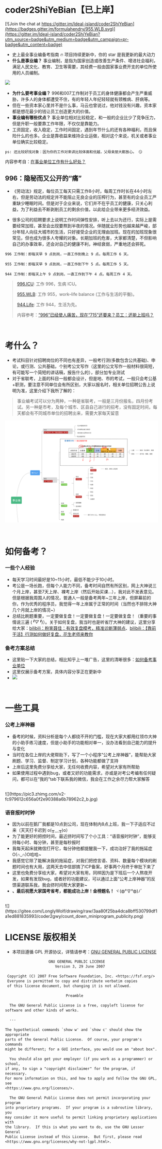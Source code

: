 # coder2ShiYeBian【已上岸】

[![Join the chat at https://gitter.im/Ideal-island/coder2ShiYeBian](https://badges.gitter.im/formulahendry/955.WLB.svg)](https://gitter.im/Ideal-island/coder2ShiYeBian?utm_source=badge&utm_medium=badge&utm_campaign=pr-badge&utm_content=badge)

- 史上最全事业编备考指南 🔥 项目持续更新中，你的 star 是我更新的最大动力
- **什么是事业编？** 事业编制，是指为国家创造或改善生产条件、增进社会福利，满足人民文化、教育、卫生等需要，其经费一般由国家事业费开支的单位所使用的人员编制。

![](https://github.com/hornhuang/coder2ShiYeBian/blob/main/assets/images/worklifebalance.jpg)

- **为什么要考事业编？** 996和007工作制对于员工的身体健康都会产生严重威胁，许多人的身体都遭受不住，有的年轻人年纪轻轻就有颈椎病、肝病等。
- 但在一些资本家心里并不是什么事，马云也曾说过，他对钱没有兴趣，资本家都是想花最少的钱让员工创造更大的价值。
- **事业编有哪些优点？** 事业单位相对比较稳定，和一般的企业比少了竞争压力，但是升职一般要靠工作年限，不仅仅是靠能力。
- 工资固定，收入稳定，工作时间固定，遇到年节什么的还有各种福利，而且保险什么的也多。企业是靠收益来维持企业运做，相对这个来说，机关或者事业单位确实比较稳定。

`
ps: 还比较好找对象：因为你的工作对来讲比较体面和优越，父母亲朋大都放心。 😏
`

内容参考自：[在事业单位工作有什么好处？](https://www.zhihu.com/question/20627275)

## 996：隐秘而又公开的“痛”

- 《劳动法》规定，每位员工每天只需工作8小时，每周工作时长在44小时左右，但是劳动法的规定并不能阻止无良企业的压榨行为，甚至有的企业员工严重缺少睡眠时间。但是对于企业来说，它们并不在乎员工的健康，只关心利益，为了利益去不断剥削员工的剩余价值，以此给企业带来更多经济效益。

- 很多公司的招聘要求上说明工作时间弹性安排，听上去以为还行，实际上是需要经常加班，甚至会出现要熬到半夜的情况。伴随就业形势也越来越严峻，部分年轻人向往大城市的生活，只好接受企业的无理由加班。现在的加班现象很常见，但也成为很多人夸耀的对象。长期加班的危害，大家都清楚，不但影响自己的办事效率，还会对自己的健康不利，神经衰弱，严重地还会猝死。

```
996 工作制：即每天早 9 点到岗，一直工作到晚上 9 点。每周工作 6 天。

955 工作制：即每天早 9 点到岗，一直工作到下午 5 点。每周工作 5 天。

944 工作制：即每天上午 9 点到岗，一直工作到下午 4 点。每周工作 4 天。
```

> [996.ICU](https://github.com/996icu/996.ICU): 工作 996，生病 ICU。
> 
> [955.WLB](https://github.com/formulahendry/955.WLB): 工作 955，work–life balance (工作与生活的平衡)。
> 
> [944.Life](https://github.com/formulahendry/944.Life): 工作 944，生活为先。
> 
> 内容参考：[“996”已经使人痛苦，现在“715”还要来？员工：还能上班吗？](https://new.qq.com/omn/20210817/20210817A0B3HH00.html)

</br>

# 考什么？
- 考试科目针对招聘岗位的不同也有差异，一般考行测(多数包含公共基础)、申论，或行测、公共基础，个别考公文写作（这里的公文写作一般材料很简短，有可能写一个简短的讲话稿，报告什么的），部分加专业测试
- 对于省联考，上面的科目一般都会设计，但是地、市的考试，一般只会考公基+职测，要注意不同单位会有所区别，大家以报名时，相关单位招聘公告上说明为准，这里介绍下我所了解的：

> 事业编考试可以分为两种，一种是省联考，一般是三月份报名，四月份考试。另一种是市考，及每个城市、区县自己进行的招考，没有固定时间，每天都会有不同城市单位的招聘出来，需要大家每天留意

![](https://github.com/hornhuang/coder2ShiYeBian/blob/main/assets/images/%E4%BA%8B%E4%B8%9A%E7%BC%96%E8%80%83%E4%BB%80%E4%B9%88.png)

</br>

# 如何备考？

### 一些个人经验
- 每天学习时间最好是10~11小时，最低不能少于10小时。
- 考公是一场长跑，但每个人能力不同，备考时间自然有所区别，网上大神说三个月上岸，甚至7天上岸、裸考上岸（然后开始买课...），我对此不发表意见。但是根据我周围人的情况，普通人一般是备考两年~三年上岸，但屏幕前的你，作为优秀的程序员，我觉得一年上岸属于正常的时间（当然也不排除大神几个月就上岸的情况~）
- 总结比刷题重要，一定要做复盘！一定要做复盘！一定要做复盘！（重要的事情说三遍 (*╹▽╹*)）。关于如何复盘，我当时也是听省厅大神的建议，这里分享给大家：[bilibili：粉笔聂佳：有效复盘模考，精准诊断薄弱点](https://m.bilibili.com/video/BV1m5411x7oB)、[bilibili：【靠前干活】行测如何做好复盘，花生老师来教你](https://m.bilibili.com/video/BV1Qd4y1J7gG)

### 备考方案总结
- 这里贴一下大家的总结，相比知乎上一堆广告，这里的清晰很多：[如何备考事业单位](https://wukong.toutiao.com/question/6792480132196991246/)
- 这里仅展示备考方案，具体内容分享正在更新中
- ![](https://github.com/hornhuang/coder2ShiYeBian/blob/main/assets/images/%E5%A4%87%E8%80%83%E6%B5%81%E7%A8%8B%E6%80%9D%E7%BB%B4%E5%AF%BC%E5%9B%BE.png)

</br>

# 一些工具

### 公考上岸神器
- 备考的时候，资料分析是每个人都绕不开的门槛，现在大家大都用红领巾大神的小助手练习速度，但是小助手的功能相对单一，没办法看到自己能力的提升与变化
- 当时在各位上岸的大佬帮助下，写了一个小程序“公考上岸神器”，能帮助大家刷题、学习、监督、制定学习计划，各种功能都做了支持
- 上岸后这里免费分享给大家，无任何收费内容，希望对大家有所帮助
- 如果使用过程中遇到bug，或者又好的功能需求，亦或是对考公考编有任何疑问，都可以在“我的”tab下联系我的微信，我会在工作之余尽力帮大家解答
</br>
![](https://pic3.zhimg.com/v2-fc979612c656a0f2e90388a6b78962c2_b.jpg)

### 语音报时时钟
- 因为以前在鹅厂我都是10点到公司，现在体制内8点上班，我一下子适应不过来（天天打卡迟到 o(╥﹏╥)o）
- 为了能更好的把控时间，最近挤时间写了个小工具：“语音报时时钟”，能够支持每小时、每分钟，甚至是每秒报时
- 我每天起床就微信打开它，每分钟他都提醒我一下，成功治好了我的拖延症 O(∩_∩)O哈哈~
- 我感觉它除了能解决我的拖延症，对我们把控言语、资料、数量每个模块的刷题时间也有大用，这两天去中信部搞了ICP备案，好事两个月终于审批下来了
- 这里也免费分享给大家，希望对大家有用，同样因为是下班后一个人熬夜开发，如果有发现bug，或者好的功能建议，可以通过上面“公考上岸神器”的反馈渠道联系我，我会挤时间帮大家更新~
- **、最后祝愿大家国考省考，都能成功上岸！金榜题名！** ヾ(◍°∇°◍)ﾉﾞ
</br>
![](https://gitee.com/LonglyWolf/drawing/raw/3aa80f25ba4dca8bff530799df1a1ed881835993/coder2gwy/count_down_miniprogram_publicity.png)


</br>

# LICENSE 版权相关
- 本项目遵循 GPL 开源协议，详情请参考：[GNU GENERAL PUBLIC LICENSE](https://github.com/hornhuang/coder2ShiYeBian/blob/main/LICENSE)
```
                    GNU GENERAL PUBLIC LICENSE
                       Version 3, 29 June 2007

 Copyright (C) 2007 Free Software Foundation, Inc. <https://fsf.org/>
 Everyone is permitted to copy and distribute verbatim copies
 of this license document, but changing it is not allowed.

                            Preamble

  The GNU General Public License is a free, copyleft license for
software and other kinds of works.

  ···

The hypothetical commands `show w' and `show c' should show the appropriate
parts of the General Public License.  Of course, your program's commands
might be different; for a GUI interface, you would use an "about box".

  You should also get your employer (if you work as a programmer) or school,
if any, to sign a "copyright disclaimer" for the program, if necessary.
For more information on this, and how to apply and follow the GNU GPL, see
<https://www.gnu.org/licenses/>.

  The GNU General Public License does not permit incorporating your program
into proprietary programs.  If your program is a subroutine library, you
may consider it more useful to permit linking proprietary applications with
the library.  If this is what you want to do, use the GNU Lesser General
Public License instead of this License.  But first, please read
<https://www.gnu.org/licenses/why-not-lgpl.html>.
```
